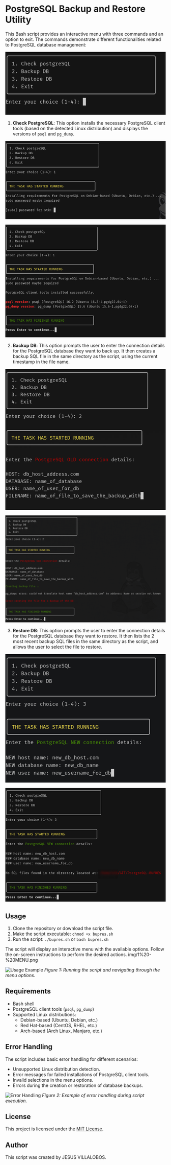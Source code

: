 # PostgreSQL Backup and Restore Utility

This Bash script provides an interactive menu with three commands and an option to exit. The commands demonstrate different functionalities related to PostgreSQL database management:

![Usage Example](img/1%20-%20MENU.png)

1. **Check PostgreSQL**: This option installs the necessary PostgreSQL client tools (based on the detected Linux distribution) and displays the versions of `psql` and `pg_dump`.

![Usage Example](img/2%20-%20OPC%201%20-%20ASK%20SUDO%20PWD.png)

![Usage Example](img/3%20-%20OPC%201%20-%20CHECKS%20FOR%20POSTGRES%20INSTALLS.png)

2. **Backup DB**: This option prompts the user to enter the connection details for the PostgreSQL database they want to back up. It then creates a backup SQL file in the same directory as the script, using the current timestamp in the file name.

![Usage Example](img/4%20-%20OPC%202%20-%20OLD%20SERVER%20TO%20BACKUP.png)

![Usage Example](img/5%20-%20OPC%202%20-%20ERROR%20FOR%20BACKUP.png)

3. **Restore DB**: This option prompts the user to enter the connection details for the PostgreSQL database they want to restore. It then lists the 2 most recent backup SQL files in the same directory as the script, and allows the user to select the file to restore.

![Usage Example](img/6%20-%20OPC%203%20-%20BACKUP%20TO%20RESTORE.png)

![Usage Example](img/7%20-%20OPC%203%20-%20ERROR%20FOR%20RESTORE.png)

## Usage

1. Clone the repository or download the script file.
2. Make the script executable: `chmod +x bupres.sh`
3. Run the script: `./bupres.sh` or `bash bupres.sh`

The script will display an interactive menu with the available options. Follow the on-screen instructions to perform the desired actions.
img/1%20-%20MENU.png

![Usage Example]([img/1%20-%20MENU.png])
*Figure 1: Running the script and navigating through the menu options.*

## Requirements

- Bash shell
- PostgreSQL client tools (`psql`, `pg_dump`)
- Supported Linux distributions:
  - Debian-based (Ubuntu, Debian, etc.)
  - Red Hat-based (CentOS, RHEL, etc.)
  - Arch-based (Arch Linux, Manjaro, etc.)

## Error Handling

The script includes basic error handling for different scenarios:
- Unsupported Linux distribution detection.
- Error messages for failed installations of PostgreSQL client tools.
- Invalid selections in the menu options.
- Errors during the creation or restoration of database backups.

![Error Handling](images/error_handling.png)
*Figure 2: Example of error handling during script execution.*

## License

This project is licensed under the [MIT License](LICENSE).

## Author

This script was created by JESUS VILLALOBOS.
